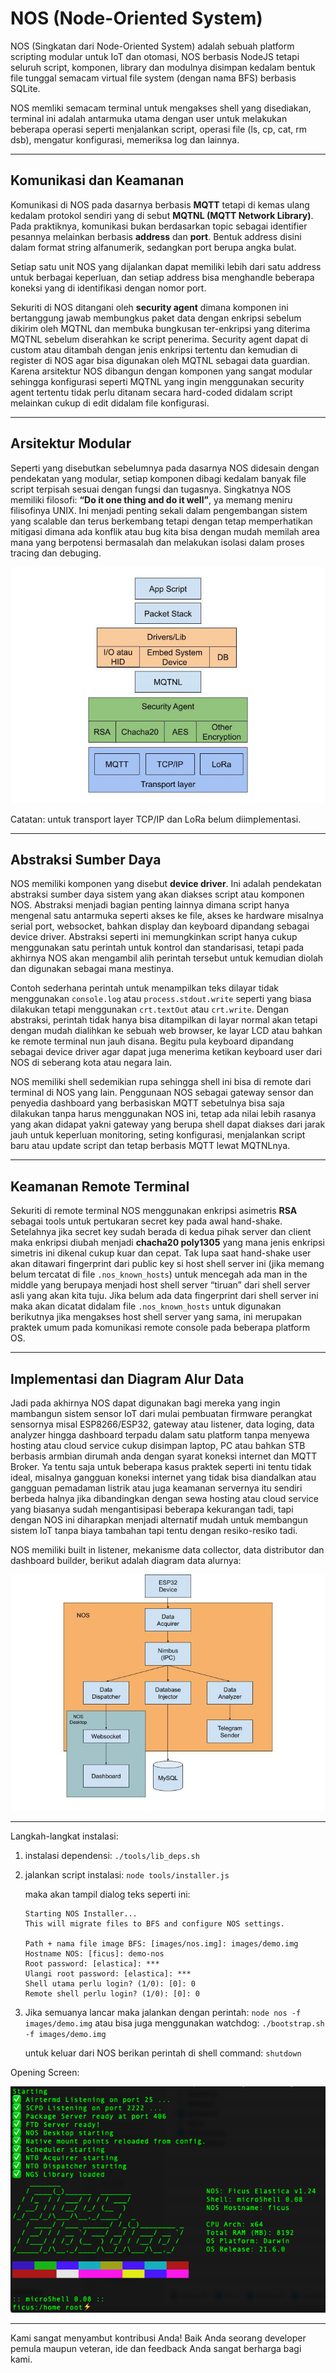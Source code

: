 # NOS (Node-Oriented System)

NOS (Singkatan dari Node-Oriented System) adalah sebuah platform scripting modular untuk IoT dan otomasi, NOS berbasis NodeJS tetapi seluruh script, komponen, library dan modulnya disimpan kedalam bentuk file tunggal semacam virtual file system (dengan nama BFS) berbasis SQLite.

NOS memliki semacam terminal untuk mengakses shell yang disediakan, terminal ini adalah antarmuka utama dengan user untuk melakukan beberapa operasi seperti menjalankan script, operasi file (ls, cp, cat, rm dsb), mengatur konfigurasi, memeriksa log dan lainnya.

---

## Komunikasi dan Keamanan

Komunikasi di NOS pada dasarnya berbasis **MQTT** tetapi di kemas ulang kedalam protokol sendiri yang di sebut **MQTNL (MQTT Network Library)**. Pada praktiknya, komunikasi bukan berdasarkan topic sebagai identifier pesannya melainkan berbasis **address** dan **port**. Bentuk address disini dalam format string alfanumerik, sedangkan port berupa angka bulat.

Setiap satu unit NOS yang dijalankan dapat memiliki lebih dari satu address untuk berbagai keperluan, dan setiap address bisa menghandle beberapa koneksi yang di identifikasi dengan nomor port.

Sekuriti di NOS ditangani oleh **security agent** dimana komponen ini bertanggung jawab membungkus paket data dengan enkripsi sebelum dikirim oleh MQTNL dan membuka bungkusan ter-enkripsi yang diterima MQTNL sebelum diserahkan ke script penerima. Security agent dapat di custom atau ditambah dengan jenis enkripsi tertentu dan kemudian di register di NOS agar bisa digunakan oleh MQTNL sebagai data guardian. Karena arsitektur NOS dibangun dengan komponen yang sangat modular sehingga konfigurasi seperti MQTNL yang ingin menggunakan security agent tertentu tidak perlu ditanam secara hard-coded didalam script melainkan cukup di edit didalam file konfigurasi.

---

## Arsitektur Modular

Seperti yang disebutkan sebelumnya pada dasarnya NOS didesain dengan pendekatan yang modular, setiap komponen dibagi kedalam banyak file script terpisah sesuai dengan fungsi dan tugasnya. Singkatnya NOS memiliki filosofi: **“Do it one thing and do it well”**, ya memang meniru filisofinya UNIX. Ini menjadi penting sekali dalam pengembangan sistem yang scalable dan terus berkembang tetapi dengan tetap memperhatikan mitigasi dimana ada konflik atau bug kita bisa dengan mudah memilah area mana yang berpotensi bermasalah dan melakukan isolasi dalam proses tracing dan debuging.

![Arsitektur Komunikasi di NOS](docs/arsitektur-mqtnl.jpg)

Catatan: untuk transport layer TCP/IP dan LoRa belum diimplementasi.

---

## Abstraksi Sumber Daya

NOS memiliki komponen yang disebut **device driver**. Ini adalah pendekatan abstraksi sumber daya sistem yang akan diakses script atau komponen NOS. Abstraksi menjadi bagian penting lainnya dimana script hanya mengenal satu antarmuka seperti akses ke file, akses ke hardware misalnya serial port, websocket, bahkan display dan keyboard dipandang sebagai device driver. Abstraksi seperti ini memungkinkan script hanya cukup menggunakan satu perintah untuk kontrol dan standarisasi, tetapi pada akhirnya NOS akan mengambil alih perintah tersebut untuk kemudian diolah dan digunakan sebagai mana mestinya.

Contoh sederhana perintah untuk menampilkan teks dilayar tidak menggunakan `console.log` atau `process.stdout.write` seperti yang biasa dilakukan tetapi menggunakan `crt.textOut` atau `crt.write`. Dengan abstraksi, perintah tidak hanya bisa ditampilkan di layar normal akan tetapi dengan mudah dialihkan ke sebuah web browser, ke layar LCD atau bahkan ke remote terminal nun jauh disana. Begitu pula keyboard dipandang sebagai device driver agar dapat juga menerima ketikan keyboard user dari NOS di seberang kota atau negara lain.

NOS memiliki shell sedemikian rupa sehingga shell ini bisa di remote dari terminal di NOS yang lain. Penggunaan NOS sebagai gateway sensor dan penyedia dashboard yang berbasiskan MQTT sebetulnya bisa saja dilakukan tanpa harus menggunakan NOS ini, tetap ada nilai lebih rasanya yang akan didapat yakni gateway yang berupa shell dapat diakses dari jarak jauh untuk keperluan monitoring, seting konfigurasi, menjalankan script baru atau update script dan tetap berbasis MQTT lewat MQTNLnya.

---

## Keamanan Remote Terminal

Sekuriti di remote terminal NOS menggunakan enkripsi asimetris **RSA** sebagai tools untuk pertukaran secret key pada awal hand-shake. Setelahnya jika secret key sudah berada di kedua pihak server dan client maka enkripsi diubah menjadi **chacha20 poly1305** yang mana jenis enkripsi simetris ini dikenal cukup kuar dan cepat. Tak lupa saat hand-shake user akan ditawari fingerprint dari public key si host shell server ini (jika memang belum tercatat di file `.nos_known_hosts`) untuk mencegah ada man in the middle yang berupaya menjadi host shell server “tiruan” dari shell server asli yang akan kita tuju. Jika belum ada data fingerprint dari shell server ini maka akan dicatat didalam file `.nos_known_hosts` untuk digunakan berikutnya jika mengakses host shell server yang sama, ini merupakan praktek umum pada komunikasi remote console pada beberapa platform OS.

---

## Implementasi dan Diagram Alur Data

Jadi pada akhirnya NOS dapat digunakan bagi mereka yang ingin mambangun sistem sensor IoT dari mulai pembuatan firmware perangkat sensornya misal ESP8266/ESP32, gateway atau listener, data loging, data analyzer hingga dashboard terpadu dalam satu platform tanpa menyewa hosting atau cloud service cukup disimpan laptop, PC atau bahkan STB berbasis armbian dirumah anda dengan syarat koneksi internet dan MQTT Broker. Ya tentu saja untuk beberapa kasus praktek seperti ini tentu tidak ideal, misalnya gangguan koneksi internet yang tidak bisa diandalkan atau gangguan pemadaman listrik atau juga keamanan servernya itu sendiri berbeda halnya jika dibandingkan dengan sewa hosting atau cloud service yang biasanya sudah mengantisipasi beberapa kekurangan tadi, tapi dengan NOS ini diharapkan menjadi alternatif mudah untuk membangun sistem IoT tanpa biaya tambahan tapi tentu dengan resiko-resiko tadi.

NOS memiliki built in listener, mekanisme data collector, data distributor dan dashboard builder, berikut adalah diagram data alurnya:

![Alur Data Monitoring Sensor](docs/diagram-iot-nos.jpg)

---


Langkah-langkat instalasi:

1. instalasi dependensi:
   `./tools/lib_deps.sh`

2. jalankan script instalasi:
   `node tools/installer.js`

	maka akan tampil dialog teks seperti ini:
	```
	Starting NOS Installer...
	This will migrate files to BFS and configure NOS settings.
	
	Path + nama file image BFS: [images/nos.img]: images/demo.img
	Hostname NOS: [ficus]: demo-nos
	Root password: [elastica]: ***
	Ulangi root password: [elastica]: ***
	Shell utama perlu login? (1/0): [0]: 0
	Remote shell perlu login? (1/0): [0]: 0
 	```
 3. Jika semuanya lancar maka jalankan dengan perintah:
    `node nos -f images/demo.img`
    atau bisa juga menggunakan watchdog:
    `./bootstrap.sh -f images/demo.img`

	untuk keluar dari NOS berikan perintah di shell command:
	`shutdown`

 Opening Screen:
 
 ![Opening Screen](docs/opening-screen.png)
 

---

Kami sangat menyambut kontribusi Anda! Baik Anda seorang developer pemula maupun veteran, ide dan feedback Anda sangat berharga bagi kami.
